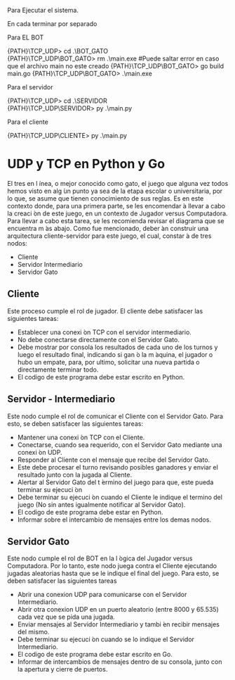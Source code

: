 
Para Ejecutar el sistema.

En cada terminar por separado 



Para EL BOT 

{PATH}\TCP_UDP> cd .\BOT_GATO\
{PATH}\TCP_UDP\BOT_GATO> rm .\main.exe    #Puede saltar error en caso que el archivo main no este creado 
{PATH}\TCP_UDP\BOT_GATO> go build main.go
{PATH}\TCP_UDP\BOT_GATO> .\main.exe  


Para el servidor 

{PATH}\TCP_UDP> cd .\SERVIDOR\
{PATH}\TCP_UDP\SERVIDOR> py .\main.py

Para el cliente 

{PATH}\TCP_UDP\CLIENTE> py .\main.py


# UDP y TCP en Python y Go

El tres en l ́ınea, o mejor conocido como gato, el juego que alguna vez todos hemos visto en alg ́un
punto ya sea de la etapa escolar o universitaria, por lo que, se asume que tienen conocimiento de
sus reglas. Es en este contexto donde, para una primera parte, se les encomendar ́a llevar a cabo
la creaci ́on de este juego, en un contexto de Jugador versus Computadora. Para llevar a cabo esta
tarea, se les recomienda revisar el diagrama que se encuentra m ́as abajo.
Como fue mencionado, deber ́an construir una arquitectura cliente-servidor para este juego, el cual,
constar ́a de tres nodos:

* Cliente
* Servidor Intermediario
* Servidor Gato




## Cliente

Este proceso cumple el rol de jugador. El cliente debe satisfacer las siguientes tareas:

* Establecer una conexi ́on TCP con el servidor intermediario.
* No debe conectarse directamente con el Servidor Gato.
* Debe mostrar por consola los resultados de cada uno de los turnos y luego el resultado final, indicando si gan ́o la m ́aquina, el jugador o hubo un empate, para, por ultimo, solicitar una nueva partida o directamente terminar todo.
* El codigo de este programa debe estar escrito en Python.


## Servidor - Intermediario

Este nodo cumple el rol de comunicar el Cliente con el Servidor Gato. Para esto, se deben satisfacer
las siguientes tareas:

* Mantener una conexi ́on TCP con el Cliente.
* Conectarse, cuando sea requerido, con el Servidor Gato mediante una conexi ́on UDP.
* Responder al Cliente con el mensaje que recibe del Servidor Gato.
* Este debe procesar el turno revisando posibles ganadores y enviar el resultado junto con la jugada al Cliente.
* Alertar al Servidor Gato del t ́ermino del juego para que, este pueda terminar su ejecuci ́on
* Debe terminar su ejecuci ́on cuando el Cliente le indique el termino del juego (No sin antes igualmente notificar al Servidor Gato).
* El codigo de este programa debe estar en Python.
* Informar sobre el intercambio de mensajes entre los demas nodos.


## Servidor Gato

Este nodo cumple el rol de BOT en la l ́ogica del Jugador versus Computadora. Por lo tanto,
este nodo juega contra el Cliente ejecutando jugadas aleatorias hasta que se le indique el final del
juego. Para esto, se deben satisfacer las siguientes tareas

* Abrir una conexion UDP para comunicarse con el Servidor Intermediario.
* Abrir otra conexion UDP en un puerto aleatorio (entre 8000 y 65.535) cada vez que se pida una jugada.
* Enviar mensajes al Servidor Intermediario y tambi ́en recibir mensajes del mismo.
* Debe terminar su ejecuci ́on cuando se lo indique el Servidor Intermediario.
* El codigo de este programa debe estar escrito en Go.
* Informar de intercambios de mensajes dentro de su consola, junto con la apertura y cierre de puertos.

